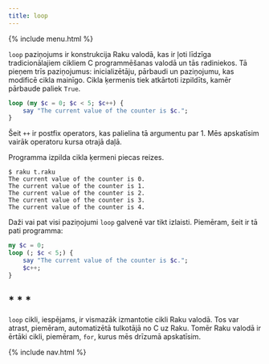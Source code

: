 ```yaml
---
title: loop
---
```


{% include menu.html %}

`loop` paziņojums ir konstrukcija Raku valodā, kas ir ļoti līdzīga tradicionālajiem cikliem C programmēšanas valodā un tās radiniekos. Tā pieņem trīs paziņojumus: inicializētāju, pārbaudi un paziņojumu, kas modificē cikla mainīgo. Cikla ķermenis tiek atkārtoti izpildīts, kamēr pārbaude paliek `True`.

```raku
loop (my $c = 0; $c < 5; $c++) {
    say "The current value of the counter is $c.";
}
```

Šeit `++` ir postfix operators, kas palielina tā argumentu par 1. Mēs apskatīsim vairāk operatoru kursa otrajā daļā.

Programma izpilda cikla ķermeni piecas reizes.

```console
$ raku t.raku
The current value of the counter is 0.
The current value of the counter is 1.
The current value of the counter is 2.
The current value of the counter is 3.
The current value of the counter is 4.
```

Daži vai pat visi paziņojumi `loop` galvenē var tikt izlaisti. Piemēram, šeit ir tā pati programma:

```raku
my $c = 0;
loop (; $c < 5;) {
    say "The current value of the counter is $c.";
    $c++;
}
```

## * * *

`loop` cikli, iespējams, ir vismazāk izmantotie cikli Raku valodā. Tos var atrast, piemēram, automatizētā tulkotājā no C uz Raku. Tomēr Raku valodā ir ērtāki cikli, piemēram, `for`, kurus mēs drīzumā apskatīsim.

{% include nav.html %}